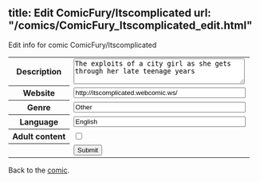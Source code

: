 title: Edit ComicFury/Itscomplicated
url: "/comics/ComicFury_Itscomplicated_edit.html"
---
Edit info for comic ComicFury/Itscomplicated

<form name="comic" action="http://gaepostmail.appspot.com/comic/" method="post">
<table class="comicinfo">
<tr>
<th>Description</th><td><textarea name="description" cols="40" rows="3">The exploits of a city girl as she gets through her late teenage years</textarea></td>
</tr>
<tr>
<th>Website</th><td><input type="text" name="url" value="http://itscomplicated.webcomic.ws/" size="40"/></td>
</tr>
<tr>
<th>Genre</th><td><input type="text" name="genre" value="Other" size="40"/></td>
</tr>
<tr>
<th>Language</th><td><input type="text" name="language" value="English" size="40"/></td>
</tr>
<tr>
<th>Adult content</th><td><input type="checkbox" name="adult" value="adult" /></td>
</tr>
<tr>
<th></th><td>
<input type="hidden" name="comic" value="ComicFury_Itscomplicated" />
<input type="submit" name="submit" value="Submit" />
</td>
</tr>
</table>
</form>

Back to the [comic](ComicFury_Itscomplicated.html).
